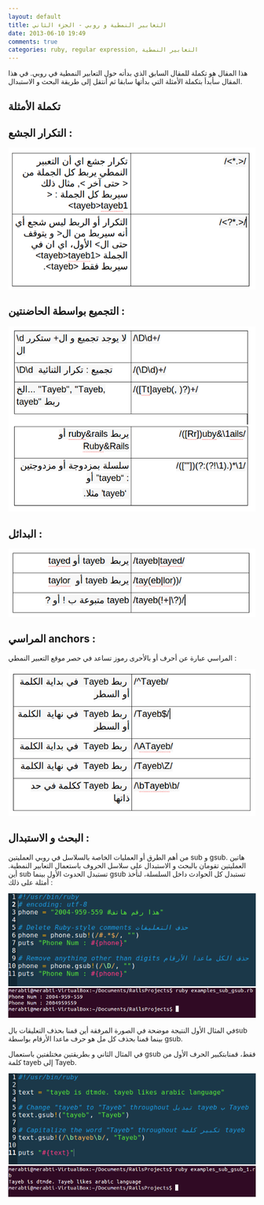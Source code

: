 ```yaml
---
layout: default
title: التعابير النمطية و روبي - الجزء الثاني
date: 2013-06-10 19:49
comments: true
categories: ruby, regular expression, التعابير النمطية
---
```


هذا المقال هو تكملة للمقال السابق الذي بدأته حول التعابير النمطية في روبي. في هذا المقال سأبدأ بتكملة الأمثلة التي بدأتها سابقا ثم أنتقل إلى طريقة البحث و الاستبدال.
<!-- more -->

تكملة  الأمثلة
---------------------

التكرار الجشع : 
----------------------

<img src="/images/regexp_ruby/repetition_gourmande.png" title="ruby_Regexp_gorumande"/>


التجميع بواسطة الحاضنتين :
-----------------------------

<img src="/images/regexp_ruby/group_parentese.png" title="ruby_Regexp_grouping"/>

البدائل :
----------------

<img src="/images/regexp_ruby/replacement.png" title="ruby_Regexp_replacement"/>

المراسي anchors :
-------------------

المراسي عبارة عن أحرف أو بالأحرى رموز تساعد في حصر موقع التعبير النمطي :

<img src="/images/regexp_ruby/anchor.png" title="ruby_Regexp_anchor"/>


البحث و الاستبدال :
--------------------

من أهم الطرق أو العمليات الخاصة بالسلاسل في روبي العمليتين  sub و gsub. هاتين العمليتين تقومان بالبحث و الاستبدال على سلاسل الحروف باستعمال التعابير النمطية. أين sub تستبدل الحدوث الأول بينما gsub تستبدل كل الحوادث داخل السلسلة، لنأخذ أمثلة على ذلك :

<img src="/images/regexp_ruby/example_sub_gsub_1.png" title="ruby_Regexp_gsub1"/>

<img src="/images/regexp_ruby/results_sub_gsub_1.png" title="ruby_Regexp_gsub1_result"/>

في المثال الأول النتيجة موضحة في الصورة المرفقة أين قمنا بحذف التعليقات بالsub  بينما قمنا بحذف كل مل هو حرف ماعدا  الأرقام بواسطة gsub.


في المثال الثاني و بطريقتين مختلفتين باستعمال gsub فقط،  قمنابتكبير الحرف الأول من  كلمة tayeb إلى Tayeb.

<img src="/images/regexp_ruby/example_sub_gsub_2.png" title="ruby_Regexp_gsub_2"/>

<img src="/images/regexp_ruby/result_sub_gsub_2.png" title="ruby_Regexp_gsub2_result"/>












